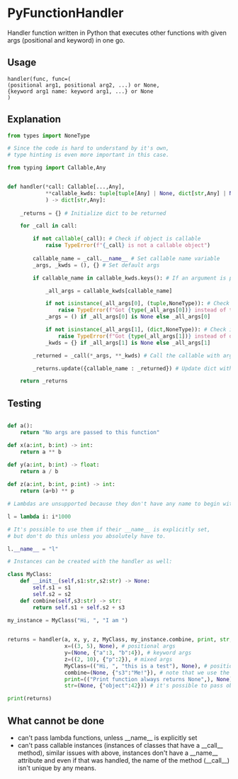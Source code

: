 # PyFunctionHandler
Handler function written in Python that executes other functions with given args (positional and keyword) in one go.
## Usage
```
handler(func, func=(
(positional arg1, positional arg2, ...) or None, 
{keyword arg1 name: keyword arg1, ...} or None
)
```
## Explanation
```python
from types import NoneType 

# Since the code is hard to understand by it's own,
# type hinting is even more important in this case.

from typing import Callable,Any


def handler(*call: Callable[...,Any], 
            **callable_kwds: tuple[tuple[Any] | None, dict[str,Any] | None]
            ) -> dict[str,Any]:
    
    _returns = {} # Initialize dict to be returned

    for _call in call:

        if not callable(_call): # Check if object is callable
            raise TypeError(f"{_call} is not a callable object")
        
        callable_name = _call.__name__ # Set callable name variable
        _args, _kwds = (), {} # Set default args

        if callable_name in callable_kwds.keys(): # If an argument is passed:

            _all_args = callable_kwds[callable_name]

            if not isinstance(_all_args[0], (tuple,NoneType)): # Check if positional arguments are valid
                raise TypeError(f"Got {type(_all_args[0])} instead of tuple[args] or None as positional arguments")
            _args = () if _all_args[0] is None else _all_args[0]

            if not isinstance(_all_args[1], (dict,NoneType)): # Check if keyword arguments are valid
                raise TypeError(f"Got {type(_all_args[1])} instead of dict[argname, args] or None as keyword arguments")
            _kwds = {} if _all_args[1] is None else _all_args[1]

        _returned = _call(*_args, **_kwds) # Call the callable with arguments and save returned object

        _returns.update({callable_name : _returned}) # Update dict with the items

    return _returns
```

## Testing
```python

def a():
    return "No args are passed to this function"

def x(a:int, b:int) -> int:
    return a ** b

def y(a:int, b:int) -> float:
    return a / b
    
def z(a:int, b:int, p:int) -> int:
    return (a+b) ** p

# Lambdas are unsupported because they don't have any name to begin with! 

l = lambda i: i*1000 

# It's possible to use them if their __name__ is explicitly set,
# but don't do this unless you absolutely have to.

l.__name__ = "l"

# Instances can be created with the handler as well:

class MyClass:
    def __init__(self,s1:str,s2:str) -> None:
        self.s1 = s1
        self.s2 = s2
    def combine(self,s3:str) -> str:
        return self.s1 + self.s2 + s3
    
my_instance = MyClass("Hi, ", "I am ")


returns = handler(a, x, y, z, MyClass, my_instance.combine, print, str, 
                  x=((3, 5), None), # positional args
                  y=(None, {"a":3, "b":4}), # keyword args
                  z=((2, 10), {"p":2}), # mixed args
                  MyClass=(("Hi, ", "this is a test"), None), # positional args passed to class
                  combine=(None, {"s3":"Me!"}), # note that we use the function name only
                  print=(("Print function always returns None",), None), # print can only accept positional args
                  str=(None, {"object":42})) # it's possible to pass object as kwargs to str type

print(returns)

```
## What cannot be done
- can't pass lambda functions, unless \_\_name\_\_ is explicitly set
- can't pass callable instances (instances of classes that have a \_\_call\_\_ method), similar issues with above, instances don't have a \_\_name\_\_ attribute and even if that was handled, the name of the method (\_\_call\_\_) isn't unique by any means.

